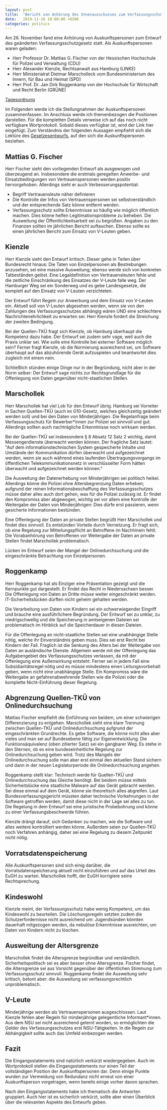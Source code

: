 ```yaml
---
layout: post
title:  "Bericht von Anhörung des Innenausschusses zum Verfassungsschutzgesetz"
date:   2019-11-26 10:00:00 +0200
categories: politics
---
```


Am 26. November fand eine Anhörung von Auskunftspersonen zum Entwurf des geänderten Verfassungsschutzgesetz statt.
Als Auskunftspersonen waren geladen:

- Herr Professor Dr. Mattias G. Fischer von der Hessischen Hochschule für Polizei und Verwaltung (CDU)
- Herr Alexander Kienzle, Rechtsanwalt aus Hamburg (LINKE)
- Herr Ministerialrat Dietmar Marscholleck vom Bundesministerium des Innern, für Bau und Heimat (SPD)
- Herr Prof. Dr. Jan Dirk Roggenkamp von der Hochschule für Wirtschaft und Recht Berlin (GRÜNE)

<a rel="nofollow" href="https://www.hamburgische-buergerschaft.de/contentblob/13222002/3346f74f436bdecbef2ab548fc436b28/data/191125-dl.pdf">Tagesordnung</a>

Im Folgenden werde ich die Stellungnahmen der Auskunftspersonen zusammenfassen. Im Anschluss werde ich 
themenbezogen die Positionen darstellen. Für die kompletten Details
verweise ich auf das noch nicht verfügbare Wortprotokoll. Sobald dieses verfügbar ist, wird der Link hier eingefügt.
Zum Verständnis der folgenden Aussagen empfiehlt sich die Lektüre des <a rel="nofollow" href="https://www.buergerschaft-hh.de/parldok/dokument/68237/viertes  \_gesetz\_zur\_aenderung\_von\_vorschriften\_auf\_dem\_gebiet\_des\_verfassungsschutzrechts.pdf">Gesetzesentwurfs</a>, auf den sich die 
Auskunftspersonen beziehen.

## Mattias G. Fischer

Herr Fischer sieht den vorliegenden Entwurf als ausgewogen und überzeugend an. Insbesondere die erstmals geregelten
Anwerbe- und Einsatzbedingungen von Vertrauenspersonen werden positiv hervorgehoben. Allerdings sieht er auch
Verbesserungspotential:

- Begriff Vertrauensleute näher definieren
- Die Kontrolle der Infos von Vertrauenspersonen sei selbstverständlich und der entsprechende Satz könne entfernt werden.
- Verfassungsschutz sollte Erkenntnisse so häufig wie möglich öffentlich machen. Dies könne helfen Legitimationsprobleme zu beheben. Die Ausweitung der Öffentlichkeitsarbeit sei zu begrüßen. Angaben zu den Finanzen sollten im jährlichen Bericht auftauchen. Ebenso sollte es einen jährlichen Bericht zum Einsatz von V-Leuten geben.

## Kienzle

Herr Kienzle sieht den Entwurf kritisch. Dieser gehe in Teilen über Bundesrecht hinaus: Die Taten von Einzelpersonen
als Bestrebungen anzusehen, sei eine massive Ausweitung; ebenso werde sich von konkreten Tatbeständen gelöst.
Eine Legaldefinition von Vertrauensleuten fehle und die zeitliche Einschränkung des Einsatzes der V-Leute falle weg.
Der Hamburger Weg sei ein Sonderweg und es gebe Landesgesetze, die komplett auf den Einsatz von V-Leuten verzichteten.

Der Entwurf führt Regeln zur Anwerbung und dem Einsatz von V-Leuten ein. Aktuell soll von V-Leuten abgesehen werden,
wenn sie von den Zahlungen des Verfassungsschutzes abhängig wären UND eine schlechtere Nachrichtenehrlichkeit zu
erwarten sei. Herr Kienzle fordert die Streichung der zweiten Bedingung.

Bei der Quellen-TKÜ fragt sich Kienzle, ob Hamburg überhaupt die Kompetenz dazu habe. Der Entwurf sei zudem sehr
vage, weil auch die Praxis unklar sei. Wie solle eine Kontrolle bei externer Software möglich sein? Ferner 
fragt Kienzle, ob die Normierung ausreichend sei, um Software überhaupt auf das abzuhörende Gerät aufzuspielen
und beantwortet dies zugleich mit einem nein.

Schließlich stünden einige Dinge nur in der Begründung, nicht aber in der Norm selber: Der Entwurf sage nichts
zur Rechtsgrundlage für die Offenlegung von Daten gegenüber nicht-staatlichen Stellen.

## Marschollek

Herr Marschollek hat viel Lob für den Entwurf übrig. Hamburg sei Vorreiter in Sachen Quellen-TKÜ (auch im G10-Gesetz, welches gleichzeitig geändert werden soll) und bei den Daten von Minderjährigen. Die Regelanfrage
beim Verfassungsschutz für Bewerber*innen zur Polizei sei sinnvoll und gut. Allerdings sollten auch
nachträgliche Erkenntnisse noch wirksam werden.

Bei der Quellen-TKÜ sei insbesondere § 8 Absatz 12 Satz 2 wichtig, damit Messengerdienste überwacht werden
können. Der fragliche Satz lautet: "Auf dem informationstechnischen System gespeicherte Inhalte und Umstände der Kommunikation dürfen überwacht und aufgezeichnet werden, wenn sie auch während eines laufenden Übertragungsvorgangs im öffentlichen Telekommunikationsnetz in verschlüsselter Form hätten überwacht und aufgezeichnet werden können."

Die Ausweitung der Datenerhebung von Minderjährigen sei politisch heikel. Allerdings könne die Polizei ohne
Altersbegrenzung Daten erheben; aufgrund der reinen Informationsbeschaffung des Verfassungsschutzes müsse daher
alles auch dort gehen, was für die Polizei zulässig ist. Er findet den Kompromiss aber abgewogen, wichtig sei 
vor allem eine Kontrolle der Weitergabe der Daten von Minderjährigen: Dies dürfe erst passieren, wenn gesicherte
Informationen bestünden.

Eine Offenlegung der Daten an private Stellen begrüßt Herr Marschollek und findet dies sinnvoll. Es entstünden
Vorteile durch Vernetzung. Er fragt sich, ob eine Regelung zur Mitteilungspflicht an Betroffene im Nachhinein fehlt.
Die Vorabanhörung von Betroffenen vor Weitergabe der Daten an private Stellen findet Marschollek problematisch.

Lücken im Entwurf seien der Mangel der Onlinedurchsuchung und die eingeschränkte Betrachtung von Einzelpersonen.

## Roggenkamp

Herr Roggenkamp hat als Einziger eine Präsentation gezeigt und die Kernpunkte gut dargestellt. Er findet
das Recht in Niedersachsen besser. Die Offenlegung von Daten an Dritte müsse weiter eingeschränkt werden.
IT-Sicherheitslücken dürften nicht geheim gehalten werden.

Die Verarbeitung von Daten von Kindern sei ein schwerwiegender Eingriff und brauche eine ausführlichere Begründung.
Der Entwurf sei zu unklar, zu niedrigschwellig und die Speicherung in amtseigenen Dateien sei problematisch im
Hinblick auf die Speicherdauer in diesen Dateien.

Für die Offenlegung an nicht-staatliche Stellen sei eine unabhängige Stelle nötig, welche ihr Einverständnis
geben muss. Dies sei erst Recht bei Kindern der Fall. Fraglich ist die Senkung des Alters bei der Weitergabe
von Daten an ausländische Dienste. Allgemein werde mit der Offenlegung das Aufgabengebiet des Verfassungsschutzes
verlassen, da mit der Offenlegung eine Außenwirkung entsteht. Ferner sei in jedem Fall eine Subsidiaritätsregel
nötig und es müsse mindestens einen Leitungsvorbehalt geben, wenn nicht eine unabhängige Stelle. 
Ein Kompromiss wäre die Weitergabe an gefahrenabwehrende Stellen wie die Polizei oder die komplette Nicht-Einführung
dieser Regelung.

## Abgrenzung Quellen-TKÜ von Onlinedurchsuchung

Mattias Fischer empfiehlt die Einführung von beidem, um einer schwierigen Differenzierung zu entgehen.
Marschollek sieht eine klare Trennung zwischen Quellen-TKÜ und Onlinedurchsuchung aufgrund der eingeschränkten
Grundrechte. Es gebe Software, die könne nicht alles aber vieles und man sei auf Bundesebene fähig zur 
Eigenentwicklung. Die Funktionsäquivalenz (oben zitierter Satz) sei ein gangbarer Weg. Es stehe in den Sternen,
ob es eine bundeseinheitliche Regelung zur Onlinedurchsuchung geben wird. Trotz des Mangels der Onlinedurchsuchung
solle man aber erst einmal den aktuellen Stand sichern und dann in der neuen Legislaturperiode die 
Onlinedurchsuchung angehen.

Roggenkamp stellt klar: Technisch werde für Quellen-TKÜ und Onlinedurchsuchung das Gleiche benötigt. Bei beidem
müsse mittels Sicherheitslücke eine staatliche Malware auf das Gerät gebracht werden. Sei diese einmal auf dem
Gerät, könne sie theoretisch alles abgreifen. Laut Bundesverfassungsgericht müssten daher technische
Vorkehrungen in der Software getroffen werden, damit diese nicht in der Lage sei alles zu tun.
Die Regelung in dem Entwurf sei eine juristische Probebohrung und könne zu einer Verfassungsbeschwerde führen.

Kienzle drängt darauf, sich Gedanken zu machen, wie die Software und alles weitere kontrolliert werden könne.
Außerdem seien zur Quellen-TKÜ noch Verfahren anhängig, daher sei eine Regelung zu diesem Zeitpunkt nicht nötig.

## Vorratsdatenspeicherung

Alle Auskunftspersonen sind sich einig darüber, die Vorratsdatenspeicherung aktuell nicht einzuführen und auf
das Urteil des EuGH zu warten. Marschollek hofft, der EuGH korrigiere seine Rechtsprechung.

## Kindeswohl

Kienzle meint, der Verfassungsschutz habe wenig Kompetenz, um das Kindeswohl zu beurteilen. Die Löschungsregeln
setzten zudem die Schutzerfordernisse nicht ausreichend um: Jugendsünden könnten dauerhaft mitgezogen werden,
da nebulöse Erkenntnisse ausreichten, um Daten von Kindern nicht zu löschen.

## Ausweitung der Altersgrenze

Marschollek findet die Altersgrenze begründbar und verständlich. Sicherheitspolitisch sei es aber besser ohne
Altersgrenze. Fischer findet, die Altersgrenze sei aus Vorsicht gegenüber der öffentlichen Stimmung zum 
Verfassungsschutz sinnvoll. Roggenkamp findet die Ausweitung sehr kritisch, betont aber: die Ausweitung
sei verfassungsrechtlich unproblematisch.

## V-Leute

Minderjährige werden als Vertrauenspersonen ausgeschlossen. Laut Kienzle fehlen aber Regeln für minderjährige 
gelegentliche Informant\*innen. Aus dem NSU sei nicht ausreichend gelernt worden, so ermöglichten die Gelder
des Verfassungsschutzes erst NSU-Tätigkeiten. In die Regeln zur Abhängigkeit sollte auch das Umfeld einbezogen
werden.

## Fazit

Die Eingangsstatements sind natürlich verkürzt wiedergegeben. Auch im Wortprotokoll stellen die Eingangsstatements
nur einen Teil der vollständigen Position der Auskunftspersonen dar. Denn einige Punkte wurden zur Vermeidung
von Redundanz nicht erneut von einer Auskunftsperson vorgetragen, wenn bereits einige vorher davon sprachen. 

Nach den Eingangsstatements habe ich thematisch die Antworten gruppiert. Auch hier ist es sicherlich verkürzt,
sollte aber einen Überblick über die relevanten Aspekte des Entwurfs geben.
